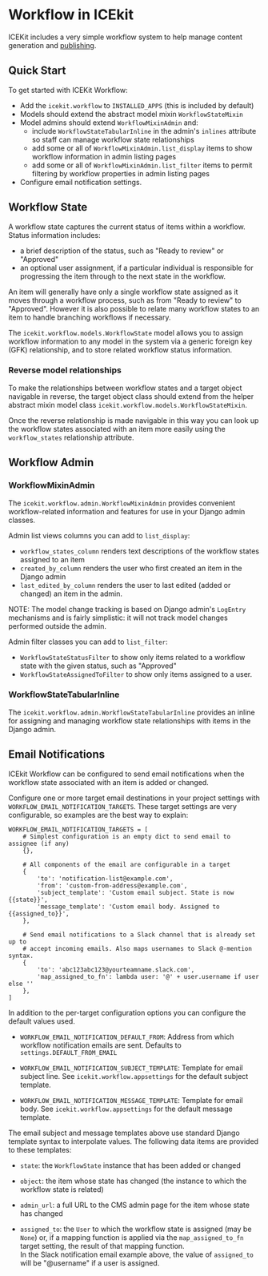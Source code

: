 # Workflow in ICEkit

ICEKit includes a very simple workflow system to help manage content generation
and [publishing][].


## Quick Start

To get started with ICEKit Workflow:

 * Add the `icekit.workflow` to `INSTALLED_APPS` (this is included by default)
 * Models should extend the abstract model mixin `WorkflowStateMixin`
 * Model admins should extend `WorkflowMixinAdmin` and:
   * include `WorkflowStateTabularInline` in the admin's `inlines` attribute
     so staff can manage workflow state relationships
   * add some or all of `WorkflowMixinAdmin.list_display` items to show
     workflow information in admin listing pages
   * add some or all of `WorkflowMixinAdmin.list_filter` items to permit
     filtering by workflow properties in admin listing pages
 * Configure email notification settings.


## Workflow State

A workflow state captures the current status of items within a workflow. Status
information includes:

 * a brief description of the status, such as "Ready to review" or "Approved"
 * an optional user assignment, if a particular individual is responsible for
   progressing the item through to the next state in the workflow.

An item will generally have only a single workflow state assigned as it moves
through a workflow process, such as from "Ready to review" to "Approved".
However it is also possible to relate many workflow states to an item to handle
branching workflows if necessary.

The `icekit.workflow.models.WorkflowState` model allows you to assign workflow
information to any model in the system via a generic foreign key (GFK)
relationship, and to store related workflow status information.

### Reverse model relationships

To make the relationships between workflow states and a target object navigable
in reverse, the target object class should extend from the helper abstract
mixin model class `icekit.workflow.models.WorkflowStateMixin`.

Once the reverse relationship is made navigable in this way you can look up the
workflow states associated with an item more easily using the `workflow_states`
relationship attribute.


## Workflow Admin

### WorkflowMixinAdmin

The `icekit.workflow.admin.WorkflowMixinAdmin` provides convenient workflow-related
information and features for use in your Django admin classes.

Admin list views columns you can add to `list_display`:

 * `workflow_states_column` renders text descriptions of the workflow states assigned
   to an item
 * `created_by_column` renders the user who first created an item in the Django admin
 * `last_edited_by_column` renders the user to last edited (added or changed) an
   item in the admin.

NOTE: The model change tracking is based on Django admin's `LogEntry`
mechanisms and is fairly simplistic: it will not track model changes performed
outside the admin.

Admin filter classes you can add to `list_filter`:

 * `WorkflowStateStatusFilter` to show only items related to a workflow state with
   the given status, such as "Approved"
 * `WorkflowStateAssignedToFilter` to show only items assigned to a user.

### WorkflowStateTabularInline

The `icekit.workflow.admin.WorkflowStateTabularInline` provides an inline for
assigning and managing workflow state relationships with items in the Django admin.


## Email Notifications

ICEkit Workflow can be configured to send email notifications when the workflow
state associated with an item is added or changed.

Configure one or more target email destinations in your project settings with
`WORKFLOW_EMAIL_NOTIFICATION_TARGETS`. These target settings are very configurable,
so examples are the best way to explain:

    WORKFLOW_EMAIL_NOTIFICATION_TARGETS = [
        # Simplest configuration is an empty dict to send email to assignee (if any)
        {},

        # All components of the email are configurable in a target
        {
            'to': 'notification-list@example.com',
            'from': 'custom-from-address@example.com',
            'subject_template': 'Custom email subject. State is now {{state}}',
            'message_template': 'Custom email body. Assigned to {{assigned_to}}',
        },

        # Send email notifications to a Slack channel that is already set up to
        # accept incoming emails. Also maps usernames to Slack @-mention syntax.
        {
            'to': 'abc123abc123@yourteamname.slack.com',
            'map_assigned_to_fn': lambda user: '@' + user.username if user else ''
        },
    ]

In addition to the per-target configuration options you can configure the default
values used.

 * `WORKFLOW_EMAIL_NOTIFICATION_DEFAULT_FROM`: Address from which workflow
   notification emails are sent. Defaults to `settings.DEFAULT_FROM_EMAIL`

 * `WORKFLOW_EMAIL_NOTIFICATION_SUBJECT_TEMPLATE`: Template for email subject line.
   See `icekit.workflow.appsettings` for the default subject template.

 * `WORKFLOW_EMAIL_NOTIFICATION_MESSAGE_TEMPLATE`: Template for email body.
   See `icekit.workflow.appsettings` for the default message template.

The email subject and message templates above use standard Django template syntax to
interpolate values. The following data items are provided to these templates:

 * `state`: the `WorkflowState` instance that has been added or changed

 * `object`: the item whose state has changed (the instance to which the workflow
   state is related)

 * `admin_url`: a full URL to the CMS admin page for the item whose state has changed

 * `assigned_to`: the `User` to which the workflow state is assigned (may be `None`)
   or, if a mapping function is applied via the `map_assigned_to_fn` target setting,
   the result of that mapping function.  
   In the Slack notification email example above, the value of `assigned_to` will be
   "@username" if a user is assigned.


[publishing]: publishing.md

